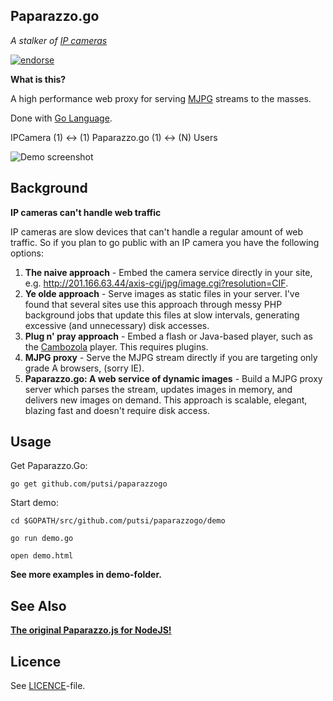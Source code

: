 Paparazzo.go
-

_A stalker of [IP cameras](http://en.wikipedia.org/wiki/IP_camera)_

[![endorse](http://api.coderwall.com/putsi/endorsecount.png)](http://coderwall.com/putsi)

**What is this?**

A high performance web proxy for serving [MJPG](http://en.wikipedia.org/wiki/Motion_JPEG) streams to the masses.

Done with [Go Language](http://golang.org/).

IPCamera (1) <-> (1) Paparazzo.go (1) <-> (N) Users

![Demo screenshot](https://github.com/wilhelmbot/Paparazzo.js/raw/master/mjpg_demo.gif "Streaming a VIVOTEK camera")

Background
-

**IP cameras can't handle web traffic**

IP cameras are slow devices that can't handle a regular amount of web traffic. So if you plan to go public with an IP camera you have the following options:

1. **The naive approach** - Embed the camera service directly in your site, e.g. http://201.166.63.44/axis-cgi/jpg/image.cgi?resolution=CIF.
2. **Ye olde approach** - Serve images as static files in your server. I've found that several sites use this approach through messy PHP background jobs that update this files at slow intervals, generating excessive (and unnecessary) disk accesses.
3. **Plug n' pray approach** - Embed a flash or Java-based player, such as the  [Cambozola](http://www.charliemouse.com/code/cambozola/) player. This requires plugins.
4. **MJPG proxy** - Serve the MJPG stream directly if you are targeting only grade A browsers, (sorry IE).
5. **Paparazzo.go: A web service of dynamic images** - Build a MJPG proxy server which parses the stream, updates images in memory, and delivers new images on demand. This approach is scalable, elegant, blazing fast and doesn't require disk access.

Usage
-

Get Paparazzo.Go:

``go get github.com/putsi/paparazzogo`` 


Start demo:

``cd $GOPATH/src/github.com/putsi/paparazzogo/demo``

``go run demo.go`` 

``open demo.html`` 

**See more examples in demo-folder.**

See Also
-
**[The original Paparazzo.js for NodeJS!](https://github.com/rodowi/Paparazzo.js)**

Licence
- 
See [LICENCE](https://raw.githubusercontent.com/putsi/paparazzogo/master/LICENSE)-file.
